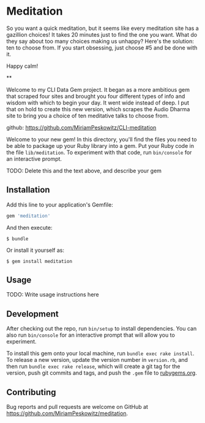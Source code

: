 # Meditation

So you want a quick meditation, but it seems like every meditation site has a gazillion choices! It takes 20 minutes just to find the one you want. What do they say about too many choices making us unhappy? Here's the solution: ten to choose from. If you start obsessing, just choose #5 and be done with it. 

Happy calm!

**

Welcome to my CLI Data Gem project. It began as a more ambitious gem that scraped four sites and brought you four different types of info and wisdom with which to begin your day. It went wide instead of deep. I put that on hold to create this new version, which scrapes the Audio Dharma site to bring you a choice of ten meditative talks to choose from.  

github: https://github.com/MiriamPeskowitz/CLI-meditation

Welcome to your new gem! In this directory, you'll find the files you need to be able to package up your Ruby library into a gem. Put your Ruby code in the file `lib/meditation`. To experiment with that code, run `bin/console` for an interactive prompt.

TODO: Delete this and the text above, and describe your gem

## Installation

Add this line to your application's Gemfile:

```ruby
gem 'meditation'
```

And then execute:

    $ bundle

Or install it yourself as:

    $ gem install meditation

## Usage

TODO: Write usage instructions here

## Development

After checking out the repo, run `bin/setup` to install dependencies. You can also run `bin/console` for an interactive prompt that will allow you to experiment.

To install this gem onto your local machine, run `bundle exec rake install`. To release a new version, update the version number in `version.rb`, and then run `bundle exec rake release`, which will create a git tag for the version, push git commits and tags, and push the `.gem` file to [rubygems.org](https://rubygems.org).

## Contributing

Bug reports and pull requests are welcome on GitHub at https://github.com/MiriamPeskowitz/meditation.
